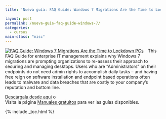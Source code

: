 ```yaml
---
title: 'Nueva guía: FAQ Guide: Windows 7 Migrations Are the Time to Lockdown PCs'

layout: post
permalink: /nueva-guia-faq-guide-windows-7/
categories:
  - cursos
main-class: "misc"
---
```

<div style="float:left; margin-right:1em;">
  <a href="http://elbauldelprogramador.tradepub.com/c/pubRD.mpl?sr=oc&_t=oc:&pc=w_view10/prgm.cgi"><img style="border:none;"  src="http://img.tradepub.com/free/w_view10/assets/img/w_view10c.gif" title="FAQ Guide: Windows 7 Migrations Are the Time to Lockdown PCs" alt="FAQ Guide: Windows 7 Migrations Are the Time to Lockdown PCs" /></a>
</div>

This FAQ Guide for enterprise IT management explains why Windows 7 migrations are prompting organizations to re-assess their approach to securing and managing desktops. Users who are &#8220;Administrators&#8221; on their endpoints do not need admin rights to accomplish daily tasks &#8211; and having free reign on software installation and endpoint based operations often leads to malware and data breaches that are costly to your company&#8217;s reputation and bottom line.

[Descárgala desde aqui][1] o  
Visita la página [Manuales gratuitos][2] para ver las guías disponibles.



 [1]: http://elbauldelprogramador.tradepub.com/c/pubRD.mpl?sr=oc&_t=oc:&pc=w_view10/prgm.cgi
 [2]: http://bashyc.blogspot.com/p/guias-gratuitas.html

{% include _toc.html %}
